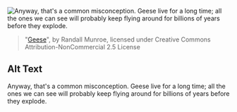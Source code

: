 ![Anyway, that's a common misconception. Geese live for a long time; all the ones we can see will probably keep flying around for billions of years before they explode.](https://imgs.xkcd.com/comics/geese.png)
> "[Geese](https://xkcd.com/1440/)", by Randall Munroe, licensed under Creative Commons Attribution-NonCommercial 2.5 License

## Alt Text
Anyway, that's a common misconception. Geese live for a long time; all the ones we can see will probably keep flying around for billions of years before they explode.
